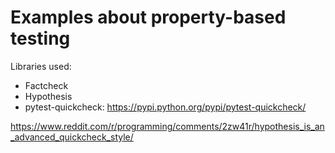 # Examples about property-based testing

Libraries used:

* Factcheck
* Hypothesis
* pytest-quickcheck: https://pypi.python.org/pypi/pytest-quickcheck/



https://www.reddit.com/r/programming/comments/2zw41r/hypothesis_is_an_advanced_quickcheck_style/